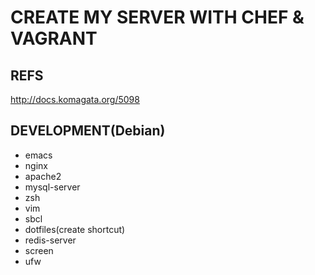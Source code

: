 # CREATE MY SERVER WITH CHEF & VAGRANT

## REFS
http://docs.komagata.org/5098

## DEVELOPMENT(Debian)
* emacs
* nginx
* apache2
* mysql-server
* zsh
* vim
* sbcl
* dotfiles(create shortcut)
* redis-server
* screen
* ufw
